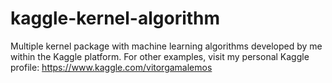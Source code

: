 # kaggle-kernel-algorithm
Multiple kernel package with machine learning algorithms developed by me within the Kaggle platform. For other examples, visit my personal Kaggle profile: https://www.kaggle.com/vitorgamalemos
